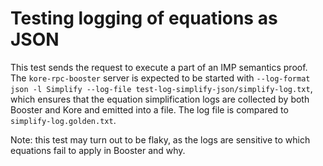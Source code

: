 # Testing logging of equations as JSON

This test sends the request to execute a part of an IMP semantics proof.
The `kore-rpc-booster` server is expected to be started with `--log-format json -l Simplify --log-file test-log-simplify-json/simplify-log.txt`, which ensures that the equation simplification logs are collected by both Booster and Kore and emitted into a file. The log file is compared to `simplify-log.golden.txt`.

Note: this test may turn out to be flaky, as the logs are sensitive to which equations fail to apply in Booster and why.

